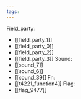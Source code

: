 ```yaml
---
tags:
---
```

Field_party:
- [[field_party_1]]
- [[field_party_0]]
- [[field_party_2]]
- [[field_party_3]]
Sound:
- [[sound_7]]
- [[sound_6]]
- [[sound_39]]
Fn:
- [[t4221_function4]]
Flag:
- [[flag_9477]]
